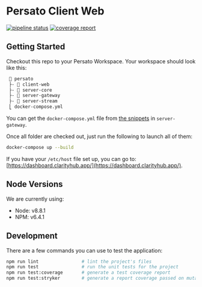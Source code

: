 # Persato Client Web

[![pipeline status](https://gitlab.com/clarityhub/persato/client-web/badges/master/pipeline.svg)](https://gitlab.com/clarityhub/persato/client-web/commits/master) [![coverage report](https://gitlab.com/clarityhub/persato/client-web/badges/master/coverage.svg)](https://gitlab.com/clarityhub/persato/client-web/commits/master)

## Getting Started

Checkout this repo to your Persato Workspace. Your workspace should look like this:

```md
 📁 persato
 ├- 📁 client-web
 ├- 📁 server-core
 ├- 📁 server-gateway
 ├- 📁 server-stream
 ⎣ docker-compose.yml
```

You can get the `docker-compose.yml` file from [the snippets](https://gitlab.com/clarityhub/persato/server-gateway/snippets) in `server-gateway`.

Once all folder are checked out, just run the following to launch all of them:

```sh
docker-compose up --build
```

If you have your `/etc/host` file set up, you can go to: [https://dashboard.clarityhub.app/](https://dashboard.clarityhub.app/).

## Node Versions

We are currently using:

* Node: v8.8.1
* NPM: v6.4.1

## Development

There are a few commands you can use to test the application:

```sh
npm run lint                # lint the project's files
npm run test                # run the unit tests for the project
npm run test:coverage       # generate a test coverage report
npm run test:stryker        # generate a report coverage passed on mutation testing
```
